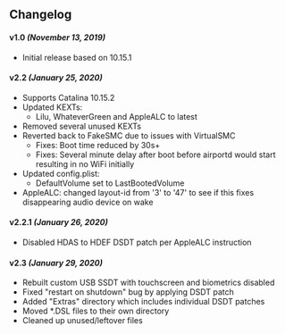 ## Changelog
#### v1.0 _(November 13, 2019)_
  - Initial release based on 10.15.1

#### v2.2 _(January 25, 2020)_
  - Supports Catalina 10.15.2
  - Updated KEXTs:
    - Lilu, WhateverGreen and AppleALC to latest
  - Removed several unused KEXTs
  - Reverted back to FakeSMC due to issues with VirtualSMC
    - Fixes: Boot time reduced by 30s+
    - Fixes: Several minute delay after boot before airportd would start resulting in no WiFi initially
  - Updated config.plist:
    - DefaultVolume set to LastBootedVolume
  - AppleALC: changed layout-id from '3' to '47' to see if this fixes disappearing audio device on wake

#### v2.2.1 _(January 26, 2020)_
  - Disabled HDAS to HDEF DSDT patch per AppleALC instruction

#### v2.3 _(January 29, 2020)_
  - Rebuilt custom USB SSDT with touchscreen and biometrics disabled
  - Fixed "restart on shutdown" bug by applying DSDT patch
  - Added "Extras" directory which includes individual DSDT patches
  - Moved \*.DSL files to their own directory
  - Cleaned up unused/leftover files
